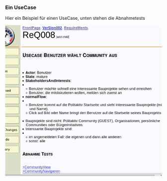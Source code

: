 ### Ein UseCase
Hier ein Beispiel für einen UseCase, unten stehen die Abnahmetests

![Abbildung 5: Ein UseCase][useCaseExample]

[useCaseExample]: https://raw.githubusercontent.com/DomainDrivenArchitecture/ddaArchitecture/requirements/images/30_requirements/FitnesseUsecaseMitAbnahmeTest.png "Abbildung 5: Ein UseCase"
